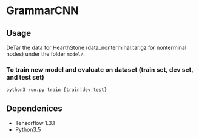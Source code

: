 # GrammarCNN
## Usage
DeTar the data for HearthStone (data_nonterminal.tar.gz for nonterminal nodes) under the folder ```model/```.
### To train new model and evaluate on dataset (train set, dev set, and test set)
```
python3 run.py train {train|dev|test}
```
## Dependenices 
  * Tensorflow 1.3.1
  * Python3.5
